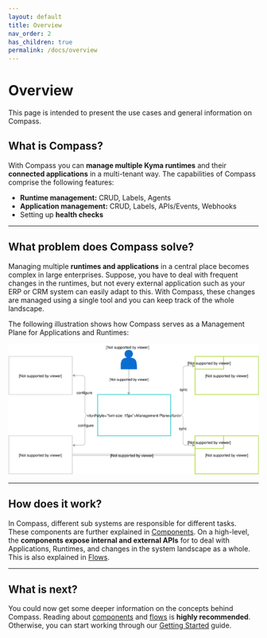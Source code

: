 ```yaml
---
layout: default
title: Overview
nav_order: 2
has_children: true
permalink: /docs/overview
---
```


# Overview

This page is intended to present the use cases and general information on Compass. 

## What is Compass?

With Compass you can **manage multiple Kyma runtimes** and their **connected applications** in a multi-tenant way. The capabilities of Compass comprise the following features:
- **Runtime management:** CRUD, Labels, Agents
- **Application management:** CRUD, Labels, APIs/Events, Webhooks
- Setting up **health checks**

---

## What problem does Compass solve?

Managing multiple **runtimes and applications** in a central place becomes complex in large enterprises. Suppose, you have to deal with frequent changes in the runtimes, but not every external application such as your ERP or CRM system can easily adapt to this. With Compass, these changes are managed using a single tool and you can keep track of the whole landscape.

The following illustration shows how Compass serves as a Management Plane for Applications and Runtimes:

![high-level](/assets/images/components-high-level.svg)

---

## How does it work?

In Compass, different sub systems are responsible for different tasks. These components are further explained in [Components](docs/overview/components). On a high-level, the **components expose internal and external APIs** for to deal with Applications, Runtimes, and changes in the system landscape as a whole. This is also explained in [Flows](docs/overview/flows).

---

## What is next?

You could now get some deeper information on the concepts behind Compass. Reading about [components](/docs/overview/components) and [flows](/docs/overview/flows) is **highly recommended**. Otherwise, you can start working through our [Getting Started](/docs/getting-started) guide.